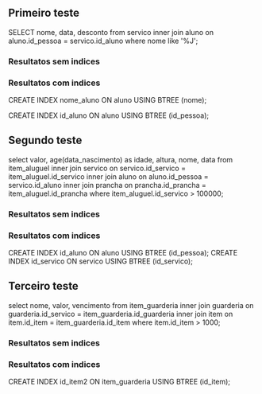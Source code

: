 ## Primeiro teste

SELECT nome, data, desconto from servico
inner join aluno on aluno.id_pessoa = servico.id_aluno
where nome like '%J';

### Resultatos sem indices

### Resultatos com indices
CREATE INDEX nome_aluno ON aluno USING BTREE (nome);


CREATE INDEX id_aluno ON aluno USING BTREE (id_pessoa);

## Segundo teste

select valor, age(data_nascimento) as idade, altura, nome, data from item_aluguel
inner join servico on servico.id_servico =  item_aluguel.id_servico
inner join aluno on aluno.id_pessoa = servico.id_aluno
inner join prancha on prancha.id_prancha = item_aluguel.id_prancha
where item_aluguel.id_servico > 100000;

### Resultatos sem indices

### Resultatos com indices
CREATE INDEX id_aluno ON aluno USING BTREE (id_pessoa);
CREATE INDEX id_servico ON servico USING BTREE (id_servico);


## Terceiro teste

select nome, valor, vencimento from item_guarderia 
inner join guarderia on guarderia.id_servico = item_guarderia.id_guarderia
inner join item on item.id_item = item_guarderia.id_item
where item.id_item > 1000;

### Resultatos sem indices

### Resultatos com indices
CREATE INDEX id_item2 ON item_guarderia USING BTREE (id_item);


